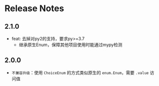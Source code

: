# Release Notes

## 2.1.0
- feat: 去掉对py2的支持，要求py>=3.7
    - 继承原生Enum，保障其他项目使用时能通过mypy检测

## 2.0.0
- `不兼容升级`：使用 `ChoiceEnum` 的方式类似原生的 `enum.Enum`，需要 `.value` 访问值
